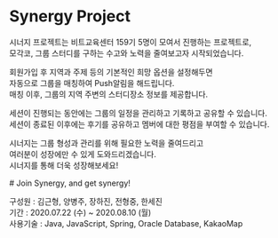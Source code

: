 # Synergy Project
<p>
시너지 프로젝트는 비트교육센터 159기 5명이 모여서 진행하는 프로젝트로,<br>
모각코, 그룹 스터디를 구하는 수고와 노력을 줄여보고자 시작되었습니다.
</p>
<p>
회원가입 후 지역과 주제 등의 기본적인 희망 옵션을 설정해두면<br>
자동으로 그룹을 매칭하여 Push알림을 해드립니다.<br>
매칭 이후, 그룹의 지역 주변의 스터디장소 정보를 제공합니다.
</p>
<p>
세션이 진행되는 동안에는 그룹의 일정을 관리하고 기록하고 공유할 수 있습니다.<br>
세션이 종료된 이후에는 후기를 공유하고 멤버에 대한 평점을 부여할 수 있습니다.
</p>
<p>
시너지는 그룹 형성과 관리를 위해 필요한 노력을 줄여드리고<br>
여러분이 성장에만  수 있게 도와드리겠습니다.<br>
시너지를 통해 더욱 성장해보세요!
</p>
# Join Synergy, and get synergy!<br>
<p>
구성원 : 김근형, 양병주, 장하진, 전형중, 한세진<br>
기간 : 2020.07.22 (수) ~ 2020.08.10 (월)<br>
사용기술 : Java, JavaScript, Spring, Oracle Database, KakaoMap
</p>
